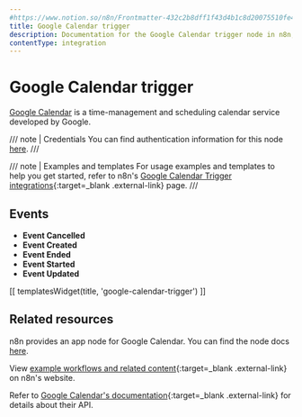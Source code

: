 ```yaml
---
#https://www.notion.so/n8n/Frontmatter-432c2b8dff1f43d4b1c8d20075510fe4
title: Google Calendar trigger
description: Documentation for the Google Calendar trigger node in n8n, a workflow automation platform. Includes details of operations and configuration, and links to examples and credentials information.
contentType: integration
---
```


# Google Calendar trigger

[Google Calendar](https://www.google.com/calendar/) is a time-management and scheduling calendar service developed by Google.

/// note | Credentials
You can find authentication information for this node [here](/integrations/builtin/credentials/google/).
///

///  note  | Examples and templates
For usage examples and templates to help you get started, refer to n8n's [Google Calendar Trigger integrations](https://n8n.io/integrations/google-calendar-trigger/){:target=_blank .external-link} page.
///

## Events

- **Event Cancelled**
- **Event Created**
- **Event Ended**
- **Event Started**
- **Event Updated**

[[ templatesWidget(title, 'google-calendar-trigger') ]]

## Related resources

n8n provides an app node for Google Calendar. You can find the node docs [here](/integrations/builtin/trigger-nodes/n8n-nodes-base.n8n-nodes-base.googlecalendar.md/).

View [example workflows and related content](https://n8n.io/integrations/google-calendar-trigger/){:target=_blank .external-link} on n8n's website.

Refer to [Google Calendar's documentation](https://developers.google.com/calendar/api/v3/reference){:target=_blank .external-link} for details about their API.
